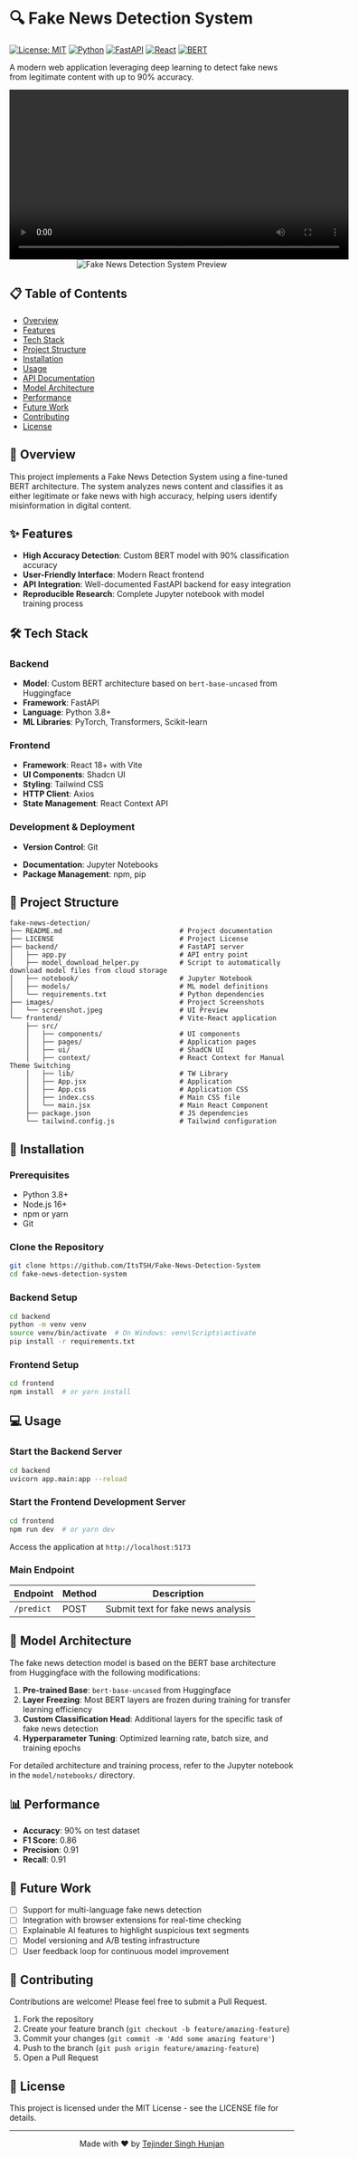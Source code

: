 # 🔍 Fake News Detection System

[![License: MIT](https://img.shields.io/badge/License-MIT-yellow.svg)](https://opensource.org/licenses/MIT)
[![Python](https://img.shields.io/badge/Python-3.8+-blue.svg)](https://www.python.org/)
[![FastAPI](https://img.shields.io/badge/FastAPI-0.95+-green.svg)](https://fastapi.tiangolo.com/)
[![React](https://img.shields.io/badge/React-18.0+-61DAFB.svg?logo=react&logoColor=white)](https://reactjs.org/)
[![BERT](https://img.shields.io/badge/BERT-Huggingface-orange.svg)](https://huggingface.co/bert-base-uncased)

A modern web application leveraging deep learning to detect fake news from legitimate content with up to 90% accuracy.

<p align="center">
  <video src="https://github.com/user-attachments/assets/dfb7fa8a-0dc5-4cff-a776-17f2a318ebae" controls width="600">Your browser doesn't support the video tag</video>
  <img src="media/screenshot.png" alt="Fake News Detection System Preview">
</p>

## 📋 Table of Contents

- [Overview](#-overview)
- [Features](#-features)
- [Tech Stack](#-tech-stack)
- [Project Structure](#-project-structure)
- [Installation](#-installation)
- [Usage](#-usage)
- [API Documentation](#-api-documentation)
- [Model Architecture](#-model-architecture)
- [Performance](#-performance)
- [Future Work](#-future-work)
- [Contributing](#-contributing)
- [License](#-license)

## 🌟 Overview

This project implements a Fake News Detection System using a fine-tuned BERT architecture. The system analyzes news content and classifies it as either legitimate or fake news with high accuracy, helping users identify misinformation in digital content.

## ✨ Features

- **High Accuracy Detection**: Custom BERT model with 90% classification accuracy
- **User-Friendly Interface**: Modern React frontend
- **API Integration**: Well-documented FastAPI backend for easy integration
- **Reproducible Research**: Complete Jupyter notebook with model training process

## 🛠️ Tech Stack

### Backend
- **Model**: Custom BERT architecture based on `bert-base-uncased` from Huggingface
- **Framework**: FastAPI
- **Language**: Python 3.8+
- **ML Libraries**: PyTorch, Transformers, Scikit-learn

### Frontend
- **Framework**: React 18+ with Vite
- **UI Components**: Shadcn UI
- **Styling**: Tailwind CSS
- **HTTP Client**: Axios
- **State Management**: React Context API

### Development & Deployment
- **Version Control**: Git
<!-- - **Containerization**: Docker -->
- **Documentation**: Jupyter Notebooks
- **Package Management**: npm, pip

## 📁 Project Structure

```
fake-news-detection/
├── README.md                             # Project documentation
├── LICENSE                               # Project License
├── backend/                              # FastAPI server
│   ├── app.py                            # API entry point
│   ├── model_download_helper.py          # Script to automatically download model files from cloud storage
│   ├── notebook/                         # Jupyter Notebook
│   ├── models/                           # ML model definitions
│   └── requirements.txt                  # Python dependencies
├── images/                               # Project Screenshots
│   └── screenshot.jpeg                   # UI Preview
└── frontend/                             # Vite-React application
    ├── src/
    │   ├── components/                   # UI components
    │   ├── pages/                        # Application pages
    │   ├── ui/                           # ShadCN UI
    │   ├── context/                      # React Context for Manual Theme Switching
    │   ├── lib/                          # TW Library
    │   ├── App.jsx                       # Application
    │   ├── App.css                       # Application CSS
    │   ├── index.css                     # Main CSS file
    │   └── main.jsx                      # Main React Component
    ├── package.json                      # JS dependencies
    └── tailwind.config.js                # Tailwind configuration
```

## 🚀 Installation

### Prerequisites
- Python 3.8+
- Node.js 16+
- npm or yarn
- Git

### Clone the Repository
```bash
git clone https://github.com/ItsTSH/Fake-News-Detection-System
cd fake-news-detection-system
```

### Backend Setup
```bash
cd backend
python -m venv venv
source venv/bin/activate  # On Windows: venv\Scripts\activate
pip install -r requirements.txt
```

### Frontend Setup
```bash
cd frontend
npm install  # or yarn install
```

<!-- ### Using Docker
```bash
docker-compose up -d
``` -->

## 💻 Usage

### Start the Backend Server
```bash
cd backend
uvicorn app.main:app --reload
```

### Start the Frontend Development Server
```bash
cd frontend
npm run dev  # or yarn dev
```

Access the application at `http://localhost:5173`

### Main Endpoint

| Endpoint | Method | Description |
|----------|--------|-------------|
| `/predict` | POST | Submit text for fake news analysis |

## 🧠 Model Architecture

The fake news detection model is based on the BERT base architecture from Huggingface with the following modifications:

1. **Pre-trained Base**: `bert-base-uncased` from Huggingface
2. **Layer Freezing**: Most BERT layers are frozen during training for transfer learning efficiency
3. **Custom Classification Head**: Additional layers for the specific task of fake news detection
4. **Hyperparameter Tuning**: Optimized learning rate, batch size, and training epochs

For detailed architecture and training process, refer to the Jupyter notebook in the `model/notebooks/` directory.

## 📊 Performance

- **Accuracy**: 90% on test dataset
- **F1 Score**: 0.86
- **Precision**: 0.91
- **Recall**: 0.91


## 🔮 Future Work

- [ ] Support for multi-language fake news detection
- [ ] Integration with browser extensions for real-time checking
- [ ] Explainable AI features to highlight suspicious text segments
- [ ] Model versioning and A/B testing infrastructure
- [ ] User feedback loop for continuous model improvement

## 👥 Contributing

Contributions are welcome! Please feel free to submit a Pull Request.

1. Fork the repository
2. Create your feature branch (`git checkout -b feature/amazing-feature`)
3. Commit your changes (`git commit -m 'Add some amazing feature'`)
4. Push to the branch (`git push origin feature/amazing-feature`)
5. Open a Pull Request

## 📄 License

This project is licensed under the MIT License - see the LICENSE file for details.

---

<p align="center">
  Made with ❤️ by <a href="https://github.com/ItsTSH">Tejinder Singh Hunjan</a>
</p>